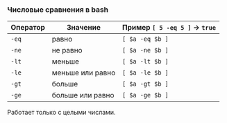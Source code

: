 ### Числовые сравнения в bash

| Оператор | Значение | Пример `[ 5 -eq 5 ]` → `true` |
|---------|----------|--------|
| `-eq` | равно | `[ $a -eq $b ]` |
| `-ne` | не равно | `[ $a -ne $b ]` |
| `-lt` | меньше | `[ $a -lt $b ]` |
| `-le` | меньше или равно | `[ $a -le $b ]` |
| `-gt` | больше | `[ $a -gt $b ]` |
| `-ge` | больше или равно | `[ $a -ge $b ]` |

Работает только с целыми числами.